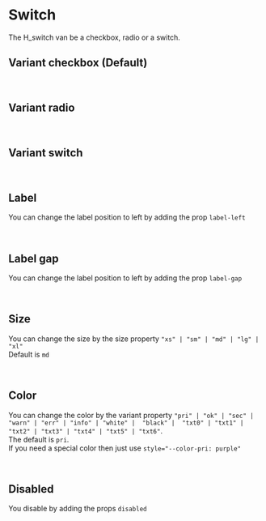 # Switch

The H_switch van be a checkbox, radio or a switch.<br>

## Variant checkbox (Default)

<hhl-live-editor title="" htmlCode='
    <template>
    <div class="flex items-center gap-4 flex-wrap">
        <H_switch autofocus label="Switch 1"  v-model="check" variant="checkbox"></H_switch>
        <H_switch label="Switch 2" v-model="check" variant="checkbox"></H_switch>    
        <H_switch label="Switch 3" v-model="check" variant="checkbox"></H_switch>
    </div>
    </template>
    <script>
        const check = ref(true);
        return {check}
    </script>
'>
</hhl-live-editor>

<br>

## Variant radio

<hhl-live-editor title="" htmlCode='
    <template>
    <div class="flex items-center gap-4 flex-wrap">
        <H_switch switch label="Switch 1"  v-model="check" variant="radio" value="n1"></H_switch>
        <H_switch switch label="Switch 2" v-model="check" variant="radio" value="n2"></H_switch>    
        <H_switch switch label="Switch 3" v-model="check" variant="radio" value="n3"></H_switch>
    </div>
    </template>
    <script>
        const check = ref("");
        return {check}
    </script>
'>
</hhl-live-editor>

<br>

## Variant switch

<hhl-live-editor title="" htmlCode='
    <template>
    <div class="flex items-center gap-4 flex-wrap">
        <H_switch label="Radio 1"  v-model="radioVal" variant="switch" value="n1"></H_switch>
        <H_switch label="Radio 2" v-model="radioVal" variant="switch" value="n2"></H_switch>    
        <H_switch label="Radio 3" v-model="radioVal" variant="switch" value="n3"></H_switch>
    </div>
    </template>
    <script>
               const radioVal = ref([]);
        return {radioVal}
    </script>
'>
</hhl-live-editor>

<br>

## Label

You can change the label position to left by adding the prop `label-left`

<hhl-live-editor title="" htmlCode='
    <template>
    <div class="flex items-center gap-4 flex-wrap">
        <H_switch label="label standard" v-model="check"></H_switch>
        <H_switch label-left label="Label left" v-model="check"></H_switch>  
       <div class="flex-1" /> 
    </div>
    </template>
    <script>
        const check = ref(true);
        return {check}
    </script>
'>
</hhl-live-editor>

<br>

## Label gap

You can change the label position to left by adding the prop `label-gap`

<hhl-live-editor title="" htmlCode='
    <template>
    <div class="flex items-center gap-4 flex-wrap">
        <H_switch label="label standard" v-model="check" label-gap="33px"></H_switch>
        <H_switch label-left label="Label left" v-model="check" label-gap="1px"></H_switch>  
       <div class="flex-1" /> 
    </div>
    </template>
    <script>
        const check = ref(true);
        return {check}
    </script>
'>
</hhl-live-editor>

<br>

## Size

You can change the size by the size property `"xs" | "sm" | "md" | "lg" | "xl"`<br>
Default is `md`

<hhl-live-editor title="" htmlCode='
    <template>
    <div class="flex items-center gap-4 flex-wrap">
        <H_switch size="xs" label="XS" v-model="radio" value="n1" variant="radio"></H_switch>
        <H_switch size="sm"  label="SM" v-model="radio" value="n2" variant="radio"></H_switch>    
        <H_switch size="md" label="MD default" v-model="radio" value="n3" variant="radio"></H_switch>
        <H_switch size="lg"  label="LG" v-model="radio" value="n4" variant="radio"></H_switch>  
        <H_switch size="xl"  label="XL" v-model="radio" value="n6" variant="radio"></H_switch>  
    </div>
    <div class="flex items-center gap-4 flex-wrap mt-9">
        <H_switch size="xs" label="XS" v-model="check"></H_switch>
        <H_switch size="sm"  label="SM" v-model="check"></H_switch>    
        <H_switch size="md" label="MD default" v-model="check"></H_switch>
        <H_switch size="lg"  label="LG" v-model="check"></H_switch>  
        <H_switch size="xl"  label="XL" v-model="check"></H_switch>  
    </div>
     <div class="flex items-center gap-4 flex-wrap mt-9">
        <H_switch size="xs" label="XS" v-model="sw" variant="switch"></H_switch>
        <H_switch size="sm"  label="SM" v-model="sw" variant="switch"></H_switch>    
        <H_switch size="md" label="MD default" v-model="sw" variant="switch"></H_switch>
        <H_switch size="lg"  label="LG" v-model="sw" variant="switch"></H_switch>  
        <H_switch size="xl"  label="XL" v-model="sw" variant="switch"></H_switch>   
    </div>
    </template>
    <script>
        const check = ref(true);
        const radio = ref("n5");
        const sw = ref(true);
        return {check,radio,sw}
    </script>
'>
</hhl-live-editor>

<br>

## Color

You can change the color by the variant property `"pri" | "ok" | "sec" | "warn" | "err" | "info" | "white" |  "black" |  "txt0" | "txt1" | "txt2" | "txt3" | "txt4" | "txt5" | "txt6"`. <br>
The default is `pri`.<br>
If you need a special color then just use `style="--color-pri: purple"`

<hhl-live-editor title="" htmlCode='
    <template>
    <div class="flex items-center gap-4 flexWrap">
        <H_switch label="pri" v-model="check" variant="radio" color="pri" size="xs"></H_switch>
        <H_switch label="sec" v-model="check" variant="radio" color="sec" size="xs"></H_switch>    
        <H_switch label="ok" v-model="check" variant="radio" color="ok" size="xs"></H_switch>
        <H_switch label="err" v-model="check" variant="radio" color="err" size="xs"></H_switch>
        <H_switch label="warn" v-model="check" variant="radio" color="warn" size="xs"></H_switch>
        <H_switch label="info" v-model="check" variant="radio" color="info" size="xs"></H_switch>
        <H_switch label="txt0" v-model="check" variant="radio" color="txt0" size="xs"></H_switch>
        <H_switch label="txt1" v-model="check" variant="radio" color="txt1" size="xs"></H_switch>
        <H_switch label="txt2" v-model="check" variant="radio" color="txt2" size="xs"></H_switch>
        <H_switch label="txt3" v-model="check" variant="radio" color="txt3" size="xs"></H_switch>
        <H_switch label="txt4" v-model="check" variant="radio" color="txt4" size="xs"></H_switch>
        <H_switch label="txt5" v-model="check" variant="radio" color="txt5" size="xs"></H_switch>
        <H_switch label="txt6" v-model="check" variant="radio" color="txt6" size="xs"></H_switch>
        <H_switch style="--color-pri: purple" variant="radio" label="purple" v-model="check" size="xs"></H_switch>
    </div>
    <div class="flex items-center gap-4 flexWrap mt-9">
        <H_switch label="pri" v-model="radio" color="pri" size="xs"></H_switch>
        <H_switch label="sec" v-model="radio" color="sec" size="xs"></H_switch>    
        <H_switch label="ok" v-model="radio" color="ok" size="xs"></H_switch>
        <H_switch label="err" v-model="radio" color="err" size="xs"></H_switch>
        <H_switch label="warn" v-model="radio" color="warn" size="xs"></H_switch>
        <H_switch label="info" v-model="radio" color="info" size="xs"></H_switch>
        <H_switch label="txt0" v-model="radio" color="txt0" size="xs"></H_switch>
        <H_switch label="txt1" v-model="radio" color="txt1" size="xs"></H_switch>
        <H_switch label="txt2" v-model="radio" color="txt2" size="xs"></H_switch>
        <H_switch label="txt3" v-model="radio" color="txt3" size="xs"></H_switch>
        <H_switch label="txt4" v-model="radio" color="txt4" size="xs"></H_switch>
        <H_switch label="txt5" v-model="radio" color="txt5" size="xs"></H_switch>
        <H_switch label="txt6" v-model="radio" color="txt6" size="xs"></H_switch>
        <H_switch style="--color-pri: purple" label="purple" v-model="radio"  size="xs"></H_switch>
    </div>
        <div class="flex items-center gap-4 flexWrap  mt-9">
        <H_switch label="pri" v-model="sw" color="pri" variant="switch" size="xs"></H_switch>
        <H_switch label="sec" v-model="sw" color="sec" variant="switch" size="xs"></H_switch>    
        <H_switch label="ok" v-model="sw" color="ok" variant="switch" size="xs"></H_switch>
        <H_switch label="err" v-model="sw" color="err" variant="switch" size="xs"></H_switch>
        <H_switch label="warn" v-model="sw" color="warn" variant="switch" size="xs"></H_switch>
        <H_switch label="info" v-model="sw" color="info" variant="switch" size="xs"></H_switch>
        <H_switch label="txt0" v-model="sw" color="txt0" variant="switch" size="xs"></H_switch>
        <H_switch label="txt1" v-model="sw" color="txt1" variant="switch" size="xs"></H_switch>
        <H_switch label="txt2" v-model="sw" color="txt2" variant="switch" size="xs"></H_switch>
        <H_switch label="txt3" v-model="sw" color="txt3" variant="switch" size="xs"></H_switch>
        <H_switch label="txt4" v-model="sw" color="txt4" variant="switch" size="xs"></H_switch>
        <H_switch label="txt5" v-model="sw" color="txt5" variant="switch" size="xs"></H_switch>
        <H_switch label="txt6" v-model="sw" color="txt6" variant="switch" size="xs"></H_switch>
        <H_switch style="--color-pri: purple" label="purple" v-model="sw" variant="switch" size="xs"></H_switch>
    </div>
    </template>
    <script>
        const check = ref(true);
        const radio = ref("c");
        const sw = ref(true);
        return {check,radio,sw}
    </script>
'>
</hhl-live-editor>

<br>

## Disabled

You disable by adding the props `disabled`

<hhl-live-editor title="" htmlCode='
<template>
    <div class="flex items-center gap-4 flexWrap">
        <H_switch label="pri" v-model="check" variant="radio" color="pri" size="xs" disabled></H_switch>
        <H_switch label="sec" v-model="check" variant="radio" color="sec" size="xs" disabled></H_switch>    
        <H_switch label="ok" v-model="check" variant="radio" color="ok" size="xs" disabled></H_switch>
        <H_switch label="err" v-model="check" variant="radio" color="err" size="xs" disabled></H_switch>
        <H_switch label="warn" v-model="check" variant="radio" color="warn" size="xs" disabled></H_switch>
        <H_switch label="info" v-model="check" variant="radio" color="info" size="xs" disabled></H_switch>
        <H_switch label="txt0" v-model="check" variant="radio" color="txt0" size="xs" disabled></H_switch>
        <H_switch label="txt1" v-model="check" variant="radio" color="txt1" size="xs" disabled></H_switch>
        <H_switch label="txt2" v-model="check" variant="radio" color="txt2" size="xs" disabled></H_switch>
        <H_switch label="txt3" v-model="check" variant="radio" color="txt3" size="xs" disabled></H_switch>
        <H_switch label="txt4" v-model="check" variant="radio" color="txt4" size="xs" disabled></H_switch>
        <H_switch label="txt5" v-model="check" variant="radio" color="txt5" size="xs" disabled></H_switch>
        <H_switch label="txt6" v-model="check" variant="radio" color="txt6" size="xs" disabled></H_switch>
        <H_switch style="--color-currentBg: purple" variant="radio" label="purple" v-model="check" size="xs" disabled></H_switch>
    </div>
    <div class="flex items-center gap-4 flexWrap mt-9">
        <H_switch label="pri" v-model="radio" color="pri" size="xs" disabled></H_switch>
        <H_switch label="sec" v-model="radio" color="sec" size="xs" disabled></H_switch>    
        <H_switch label="ok" v-model="radio" color="ok" size="xs" disabled></H_switch>
        <H_switch label="err" v-model="radio" color="err" size="xs" disabled></H_switch>
        <H_switch label="warn" v-model="radio" color="warn" size="xs" disabled></H_switch>
        <H_switch label="info" v-model="radio" color="info" size="xs" disabled></H_switch>
        <H_switch label="txt0" v-model="radio" color="txt0" size="xs" disabled></H_switch>
        <H_switch label="txt1" v-model="radio" color="txt1" size="xs" disabled></H_switch>
        <H_switch label="txt2" v-model="radio" color="txt2" size="xs" disabled></H_switch>
        <H_switch label="txt3" v-model="radio" color="txt3" size="xs" disabled></H_switch>
        <H_switch label="txt4" v-model="radio" color="txt4" size="xs" disabled></H_switch>
        <H_switch label="txt5" v-model="radio" color="txt5" size="xs" disabled></H_switch>
        <H_switch label="txt6" v-model="radio" color="txt6" size="xs" disabled></H_switch>
        <H_switch style="--color-currentBg: purple" label="purple" v-model="radio" variant="radio" size="xs" disabled></H_switch>
    </div>
        <div class="flex items-center gap-4 flexWrap  mt-9">
        <H_switch label="pri" v-model="sw" color="pri" variant="switch" size="xs" disabled></H_switch>
        <H_switch label="sec" v-model="sw" color="sec" variant="switch" size="xs" disabled></H_switch>    
        <H_switch label="ok" v-model="sw" color="ok" variant="switch" size="xs" disabled></H_switch>
        <H_switch label="err" v-model="sw" color="err" variant="switch" size="xs" disabled></H_switch>
        <H_switch label="warn" v-model="sw" color="warn" variant="switch" size="xs" disabled></H_switch>
        <H_switch label="info" v-model="sw" color="info" variant="switch" size="xs" disabled></H_switch>
        <H_switch label="txt0" v-model="sw" color="txt0" variant="switch" size="xs" disabled></H_switch>
        <H_switch label="txt1" v-model="sw" color="txt1" variant="switch" size="xs" disabled></H_switch>
        <H_switch label="txt2" v-model="sw" color="txt2" variant="switch" size="xs" disabled></H_switch>
        <H_switch label="txt3" v-model="sw" color="txt3" variant="switch" size="xs" disabled></H_switch>
        <H_switch label="txt4" v-model="sw" color="txt4" variant="switch" size="xs" disabled></H_switch>
        <H_switch label="txt5" v-model="sw" color="txt5" variant="switch" size="xs" disabled></H_switch>
        <H_switch label="txt6" v-model="sw" color="txt6" variant="switch" size="xs" disabled></H_switch>
        <H_switch style="--color-currentBg: purple" label="purple" v-model="sw" variant="switch" size="xs" disabled></H_switch>
    </div>
    </template>
    <script>
        const check = ref(true);
        const radio = ref("");
        const sw = ref(true);
        return {check,radio,sw}
    </script>
'>
</hhl-live-editor>

<br>
